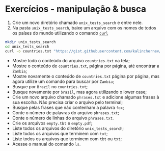 # Exercícios - manipulação & busca

1. Crie um novo diretório chamado `unix_tests_search` e entre nele. 
2. Na pasta `unix_tests_search`, baixe um arquivo com os nomes de todos os países do mundo utilizando o comando [`curl`](https://linux.die.net/man/1/curl)

```bash
mkdir unix_tests_search
cd unix_tests_search 
curl -o countries.txt "https://gist.githubusercontent.com/kalinchernev/486393efcca01623b18d/raw/daa24c9fea66afb7d68f8d69f0c4b8eeb9406e83/countries"
```
- Mostre todo o conteúdo do arquivo `countries.txt` na tela;
- Mostre o conteúdo de `countries.txt`, página por página, até encontrar a `Zambia`;
- Mostre novamente o conteúdo de `countries.txt` página por página, mas agora utilize um comando para buscar por `Zambia`;
- Busque por `Brazil` no `countries.txt`;
- Busque novamente por `brazil`, mas agora utilizando o lower case;
- Crie um novo arquivo chamado `phrases.txt` e adicione algumas frases à sua escolha. Não precisa criar o arquivo pelo terminal;
- Busque pelas frases que não contenham a palavra `fox`;
- Conte o número de palavras do arquivo `phrases.txt`;
- Conte o número de linhas do arquivo `phrases.txt`.
- Crie os arquivos `empty.tbt` e `empty.pdf`;
- Liste todos os arquivos do diretório `unix_tests_search`;
- Liste todos os arquivos que terminem com `txt`;
- Liste todos os arquivos que terminem com `tbt` ou `txt`;
- Acesse o manual do comando `ls`.
